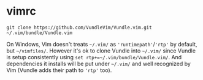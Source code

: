 # vimrc

```shell
git clone https://github.com/VundleVim/Vundle.vim.git ~/.vim/bundle/Vundle.vim
```

On Windows, Vim doesn't treats `~/.vim/` as `'runtimepath'`/`'rtp'` by default, but `~/vimfiles/`.
However it's ok to clone Vundle into `~/.vim/` since Vundle is setup consistently using `set rtp+=~/.vim/bundle/Vundle.vim/`. 
And dependencies it installs will be put under `~/.vim/` and well recognized by Vim (Vundle adds their path to `'rtp'` too).
